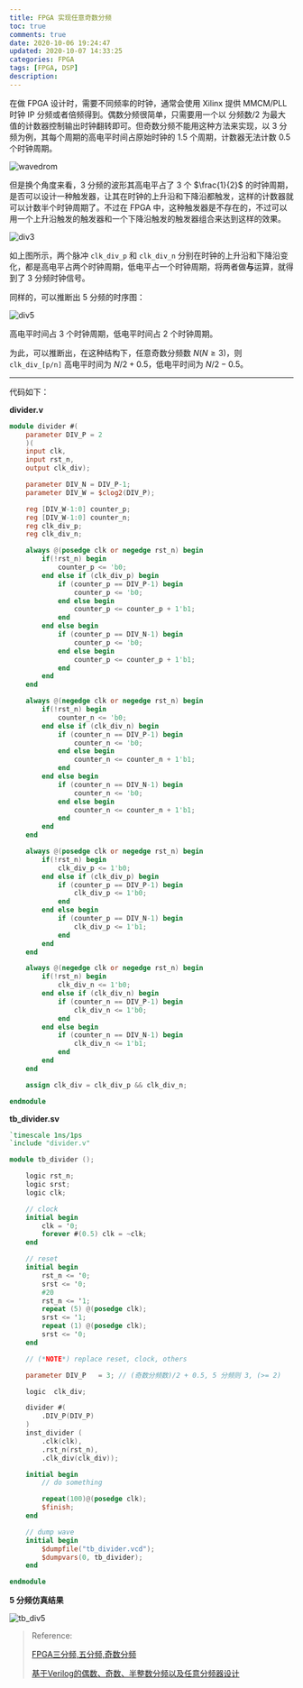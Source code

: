 ```yaml
---
title: FPGA 实现任意奇数分频
toc: true
comments: true
date: 2020-10-06 19:24:47
updated: 2020-10-07 14:33:25
categories: FPGA
tags: [FPGA, DSP]
description:
---
```


在做 FPGA 设计时，需要不同频率的时钟，通常会使用 Xilinx 提供 MMCM/PLL 时钟 IP 分频或者倍频得到。偶数分频很简单，只需要用一个以 分频数/2 为最大值的计数器控制输出时钟翻转即可。但奇数分频不能用这种方法来实现，以 3 分频为例，其每个周期的高电平时间占原始时钟的 1.5 个周期，计数器无法计数 0.5 个时钟周期。

![wavedrom](https://pic.zhouyuqian.com/img/20210727183456.svg)

<!--more-->

但是换个角度来看，3 分频的波形其高电平占了 3 个 $\frac{1}{2}$ 的时钟周期，是否可以设计一种触发器，让其在时钟的上升沿和下降沿都触发，这样的计数器就可以计数半个时钟周期了。不过在 FPGA 中，这种触发器是不存在的，不过可以用一个上升沿触发的触发器和一个下降沿触发的触发器组合来达到这样的效果。

![div3](https://pic.zhouyuqian.com/img/20210727183457.svg)

如上图所示，两个脉冲 `clk_div_p` 和 `clk_div_n` 分别在时钟的上升沿和下降沿变化，都是高电平占两个时钟周期，低电平占一个时钟周期，将两者做**与**运算，就得到了 3 分频时钟信号。

同样的，可以推断出 5 分频的时序图：

![div5](https://pic.zhouyuqian.com/img/20210727183458.svg)

高电平时间占 3 个时钟周期，低电平时间占 2 个时钟周期。

为此，可以推断出，在这种结构下，任意奇数分频数 $N(N \geq 3)$，则 `clk_div_[p/n]` 高电平时间为 $N/2 + 0.5$，低电平时间为 $N/2-0.5$。

---

代码如下：

**divider.v**

~~~verilog
module divider #(
    parameter DIV_P = 2
    )(
    input clk,
    input rst_n,
    output clk_div);

    parameter DIV_N = DIV_P-1;
    parameter DIV_W = $clog2(DIV_P);

    reg [DIV_W-1:0] counter_p;
    reg [DIV_W-1:0] counter_n;
    reg clk_div_p;
    reg clk_div_n;

    always @(posedge clk or negedge rst_n) begin
        if(!rst_n) begin
            counter_p <= 'b0;
        end else if (clk_div_p) begin
            if (counter_p == DIV_P-1) begin  
                counter_p <= 'b0;
            end else begin
                counter_p <= counter_p + 1'b1;
            end
        end else begin
            if (counter_p == DIV_N-1) begin  
                counter_p <= 'b0;
            end else begin
                counter_p <= counter_p + 1'b1;
            end
        end
    end

    always @(negedge clk or negedge rst_n) begin
        if(!rst_n) begin
            counter_n <= 'b0;
        end else if (clk_div_n) begin
            if (counter_n == DIV_P-1) begin  
                counter_n <= 'b0;
            end else begin
                counter_n <= counter_n + 1'b1;
            end
        end else begin
            if (counter_n == DIV_N-1) begin  
                counter_n <= 'b0;
            end else begin
                counter_n <= counter_n + 1'b1;
            end
        end
    end

    always @(posedge clk or negedge rst_n) begin
        if(!rst_n) begin
            clk_div_p <= 1'b0;
        end else if (clk_div_p) begin
            if (counter_p == DIV_P-1) begin
                clk_div_p <= 1'b0;
            end
        end else begin
            if (counter_p == DIV_N-1) begin
                clk_div_p <= 1'b1;
            end
        end
    end

    always @(negedge clk or negedge rst_n) begin
        if(!rst_n) begin
            clk_div_n <= 1'b0;
        end else if (clk_div_n) begin
            if (counter_n == DIV_P-1) begin  
                clk_div_n <= 1'b0;
            end
        end else begin
            if (counter_n == DIV_N-1) begin  
                clk_div_n <= 1'b1;
            end
        end
    end

    assign clk_div = clk_div_p && clk_div_n;

endmodule
~~~

**tb_divider.sv**

~~~verilog
`timescale 1ns/1ps
`include "divider.v"

module tb_divider ();

    logic rst_n;
    logic srst;
    logic clk;

    // clock
    initial begin
        clk = '0;
        forever #(0.5) clk = ~clk;
    end

    // reset
    initial begin
        rst_n <= '0;
        srst <= '0;
        #20
        rst_n <= '1;
        repeat (5) @(posedge clk);
        srst <= '1;
        repeat (1) @(posedge clk);
        srst <= '0;
    end

    // (*NOTE*) replace reset, clock, others

    parameter DIV_P   = 3; // (奇数分频数)/2 + 0.5, 5 分频则 3, (>= 2)

    logic  clk_div;

    divider #(
        .DIV_P(DIV_P)
    )
    inst_divider (
        .clk(clk), 
        .rst_n(rst_n), 
        .clk_div(clk_div));

    initial begin
        // do something

        repeat(100)@(posedge clk);
        $finish;
    end

    // dump wave
    initial begin
        $dumpfile("tb_divider.vcd");
        $dumpvars(0, tb_divider);
    end

endmodule
~~~

**5 分频仿真结果**

![tb_div5](https://pic.zhouyuqian.com/img/20210727183459.png)

>Reference:
>
>[FPGA三分频,五分频,奇数分频](https://blog.csdn.net/lt66ds/article/details/10035187)
>
>[基于Verilog的偶数、奇数、半整数分频以及任意分频器设计](https://www.cnblogs.com/xiaoxie2014/p/4135078.html)